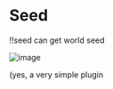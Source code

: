 # Seed

!!seed can get world seed

![image](https://user-images.githubusercontent.com/106148777/221347169-1764fb31-db0c-40e5-82cf-77c1915a638c.png)


(yes, a very simple plugin
